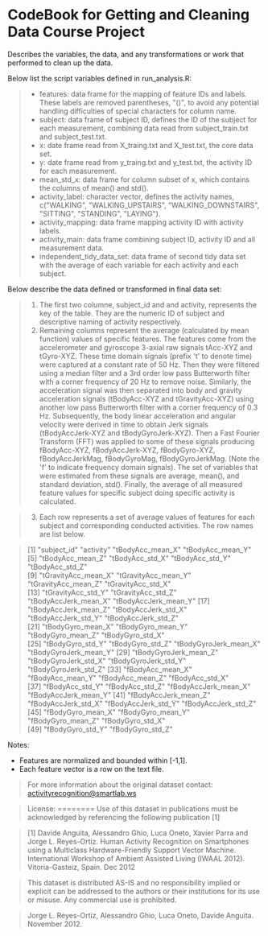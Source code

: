 # CodeBook for Getting and Cleaning Data Course Project 
Describes the variables, the data, and any transformations or work that performed to clean up the data.

Below list the script variables defined in run_analysis.R:  
>- features: data frame for the mapping of feature IDs and labels. These labels are removed parentheses, "()", to avoid any potential handling difficulties of special characters for column name.
>- subject: data frame of subject ID, defines the ID of the subject for each measurement, combining data read from subject_train.txt and subject_test.txt.
>- x: date frame read from X_traing.txt and X_test.txt, the core data set.
>- y: date frame read from y_traing.txt and y_test.txt, the activity ID for each measurement.
>- mean_std_x: data frame for column subset of x, which contains the columns of mean() and std().
>- activity_label: character vector, defines the activity names, c("WALKING", "WALKING_UPSTAIRS", "WALKING_DOWNSTAIRS", "SITTING", "STANDING", "LAYING").
>- activity_mapping: data frame mapping activity ID with activity labels.
>- activity_main: data frame combining subject ID, activity ID and all measurement data.
>- independent_tidy_data_set: data frame of second tidy data set with the average of each variable for each activity and each subject.

Below describe the data defined or transformed in final data set:
> 1. The first two columne, subject_id and and activity, represents the key of the table. They are the numeric ID of subject and descriptive naming of activity respectively. 
> 2. Remaining columns represent the average (calculated by mean function) values of specific features. 
The features come from the accelerometer and gyroscope 3-axial raw signals tAcc-XYZ and tGyro-XYZ. These time domain signals (prefix 't' to denote time) were captured at a constant rate of 50 Hz. Then they were filtered using a median filter and a 3rd order low pass Butterworth filter with a corner frequency of 20 Hz to remove noise. Similarly, the acceleration signal was then separated into body and gravity acceleration signals (tBodyAcc-XYZ and tGravityAcc-XYZ) using another low pass Butterworth filter with a corner frequency of 0.3 Hz. 
Subsequently, the body linear acceleration and angular velocity were derived in time to obtain Jerk signals (tBodyAccJerk-XYZ and tBodyGyroJerk-XYZ). Then a Fast Fourier Transform (FFT) was applied to some of these signals producing fBodyAcc-XYZ, fBodyAccJerk-XYZ, fBodyGyro-XYZ, fBodyAccJerkMag, fBodyGyroMag, fBodyGyroJerkMag. (Note the 'f' to indicate frequency domain signals). 
The set of variables that were estimated from these signals are average, mean(), and standard deviation, std(). 
Finally, the average of all measured feature values for specific subject doing specific activity is calculated.

> 3. Each row represents a set of average values of features for each subject and corresponding conducted activities. The row names are list below. 

> [1] "subject_id"           "activity"             "tBodyAcc_mean_X"      "tBodyAcc_mean_Y"     
> [5] "tBodyAcc_mean_Z"      "tBodyAcc_std_X"       "tBodyAcc_std_Y"       "tBodyAcc_std_Z"      
> [9] "tGravityAcc_mean_X"   "tGravityAcc_mean_Y"   "tGravityAcc_mean_Z"   "tGravityAcc_std_X"   
> [13] "tGravityAcc_std_Y"    "tGravityAcc_std_Z"    "tBodyAccJerk_mean_X"  "tBodyAccJerk_mean_Y" 
> [17] "tBodyAccJerk_mean_Z"  "tBodyAccJerk_std_X"   "tBodyAccJerk_std_Y"   "tBodyAccJerk_std_Z"  
> [21] "tBodyGyro_mean_X"     "tBodyGyro_mean_Y"     "tBodyGyro_mean_Z"     "tBodyGyro_std_X"     
> [25] "tBodyGyro_std_Y"      "tBodyGyro_std_Z"      "tBodyGyroJerk_mean_X" "tBodyGyroJerk_mean_Y"
> [29] "tBodyGyroJerk_mean_Z" "tBodyGyroJerk_std_X"  "tBodyGyroJerk_std_Y"  "tBodyGyroJerk_std_Z" 
> [33] "fBodyAcc_mean_X"      "fBodyAcc_mean_Y"      "fBodyAcc_mean_Z"      "fBodyAcc_std_X"      
> [37] "fBodyAcc_std_Y"       "fBodyAcc_std_Z"       "fBodyAccJerk_mean_X"  "fBodyAccJerk_mean_Y" 
> [41] "fBodyAccJerk_mean_Z"  "fBodyAccJerk_std_X"   "fBodyAccJerk_std_Y"   "fBodyAccJerk_std_Z"  
> [45] "fBodyGyro_mean_X"     "fBodyGyro_mean_Y"     "fBodyGyro_mean_Z"     "fBodyGyro_std_X"     
> [49] "fBodyGyro_std_Y"      "fBodyGyro_std_Z"     

Notes: 
- Features are normalized and bounded within [-1,1].
- Each feature vector is a row on the text file.

> For more information about the original dataset contact: activityrecognition@smartlab.ws

> License:
========
Use of this dataset in publications must be acknowledged by referencing the following publication [1] 

> [1] Davide Anguita, Alessandro Ghio, Luca Oneto, Xavier Parra and Jorge L. Reyes-Ortiz. Human Activity Recognition on Smartphones using a Multiclass Hardware-Friendly Support Vector Machine. International Workshop of Ambient Assisted Living (IWAAL 2012). Vitoria-Gasteiz, Spain. Dec 2012

> This dataset is distributed AS-IS and no responsibility implied or explicit can be addressed to the authors or their institutions for its use or misuse. Any commercial use is prohibited.

> Jorge L. Reyes-Ortiz, Alessandro Ghio, Luca Oneto, Davide Anguita. November 2012.
